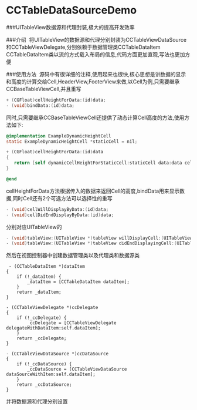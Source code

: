 # CCTableDataSourceDemo
###UITableView数据源和代理封装,极大的提高开发效率

###介绍
  将UITableView的数据源和代理分别封装为CCTableViewDataSource和CCTableViewDelegate,分别依赖于数据管理类CCTableDataItem
  CCTableDataItem类以流的方式载入布局的信息,代码方面更加直观,写法也更加方便
  
###使用方法
  源码中有很详细的注释,使用起来也很快,核心思想是讲数据的显示和高度的计算交给Cell,HeaderView,FooterView来做,以Cell为例,只需要继承CCBaseTableViewCell,并且重写
```Objective-C
+ (CGFloat)cellHeightForData:(id)data;
- (void)bindData:(id)data;
```
 同时,只需要继承CCBaseTableViewCell还提供了动态计算Cell高度的方法,使用方法如下:
 ```Objective-C
 @implementation ExampleDynamicHeightCell
 static ExampleDynamicHeightCell *staticCell = nil;
 
 + (CGFloat)cellHeightForData:(id)data
{
    return [self dynamicCellHeightForStaticCell:staticCell data:data cellClass:[ExampleDynamicHeightCell class] tableViewWidth:CGRectGetWidth([UIScreen mainScreen].bounds) fromXib:YES];
}
 
 @end
 ```
 
 
cellHeightForData方法根据传入的数据来返回Cell的高度,bindData用来显示数据,同时Cell还有2个可选方法可以选择性的重写
```Objective-C
- (void)cellWillDisplayByData:(id)data;
- (void)cellDidEndDisplayByData:(id)data;
```
分别对应UITableView的
```Objective-C
- (void)tableView:(UITableView *)tableView willDisplayCell:(UITableViewCell *)cell forRowAtIndexPath:(NSIndexPath *)indexPath
- (void)tableView:(UITableView *)tableView didEndDisplayingCell:(UITableViewCell *)cell forRowAtIndexPath:(NSIndexPath*)indexPath
```
然后在视图控制器中创建数据管理类以及代理类和数据源类
```
 - (CCTableDataItem *)dataItem
{
    if (!_dataItem) {
        _dataItem = [CCTableDataItem dataItem];
    }
    return _dataItem;
}

- (CCTableViewDelegate *)ccDelegate
{
    if (!_ccDelegate) {
        _ccDelegate = [CCTableViewDelegate delegateWithDataItem:self.dataItem];
    }
    return _ccDelegate;
}

- (CCTableViewDataSource *)ccDataSource
{
    if (!_ccDataSource) {
        _ccDataSource = [CCTableViewDataSource dataSourceWithItem:self.dataItem];
    }
    return _ccDataSource;
}
```






并将数据源和代理分别设置
